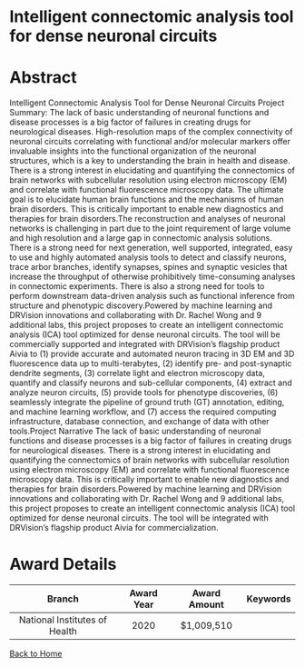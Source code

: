 
Intelligent connectomic analysis tool for dense neuronal circuits
=================================================================

# Abstract


Intelligent Connectomic Analysis Tool for Dense Neuronal Circuits
Project Summary:
The lack of basic understanding of neuronal functions and disease processes is a big factor of failures in
creating drugs for neurological diseases. High-resolution maps of the complex connectivity of neuronal
circuits correlating with functional and/or molecular markers offer invaluable insights into the functional
organization of the neuronal structures, which is a key to understanding the brain in health and disease.
There is a strong interest in elucidating and quantifying the connectomics of brain networks with subcellular
resolution using electron microscopy (EM) and correlate with functional fluorescence microscopy data. The
ultimate goal is to elucidate human brain functions and the mechanisms of human brain disorders. This is
critically important to enable new diagnostics and therapies for brain disorders.The reconstruction and analyses of neuronal networks is challenging in part due to the joint
requirement of large volume and high resolution and a large gap in connectomic analysis solutions. There is
a strong need for next generation, well supported, integrated, easy to use and highly automated analysis tools
to detect and classify neurons, trace arbor branches, identify synapses, spines and synaptic vesicles that
increase the throughput of otherwise prohibitively time-consuming analyses in connectomic experiments.
There is also a strong need for tools to perform downstream data-driven analysis such as functional inference
from structure and phenotypic discovery.Powered by machine learning and DRVision innovations and collaborating with Dr. Rachel Wong and
9 additional labs, this project proposes to create an intelligent connectomic analysis (ICA) tool
optimized for dense neuronal circuits. The tool will be commercially supported and integrated with
DRVision’s flagship product Aivia to (1) provide accurate and automated neuron tracing in 3D EM and 3D
fluorescence data up to multi-terabytes, (2) identify pre- and post-synaptic dendrite segments, (3) correlate
light and electron microscopy data, quantify and classify neurons and sub-cellular components, (4) extract
and analyze neuron circuits, (5) provide tools for phenotype discoveries, (6) seamlessly integrate the pipeline
of ground truth (GT) annotation, editing, and machine learning workflow, and (7) access the required
computing infrastructure, database connection, and exchange of data with other tools.Project Narrative
The lack of basic understanding of neuronal functions and disease processes is a big factor of failures in
creating drugs for neurological diseases. There is a strong interest in elucidating and quantifying the
connectomics of brain networks with subcellular resolution using electron microscopy (EM) and correlate
with functional fluorescence microscopy data. This is critically important to enable new diagnostics and
therapies for brain disorders.Powered by machine learning and DRVision innovations and collaborating with Dr. Rachel Wong
and 9 additional labs, this project proposes to create an intelligent connectomic analysis (ICA) tool
optimized for dense neuronal circuits. The tool will be integrated with DRVision’s flagship product Aivia
for commercialization.  

# Award Details

|Branch|Award Year|Award Amount|Keywords|
| :---: | :---: | :---: | :---: |
|National Institutes of Health|2020|$1,009,510||
  
  


[Back to Home](https://github.com/chrischow/dod_sbir_awards/JH/#2566)